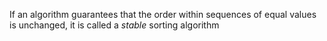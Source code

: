 If an algorithm guarantees that the order within sequences of equal values is unchanged, it is called a *stable* sorting algorithm